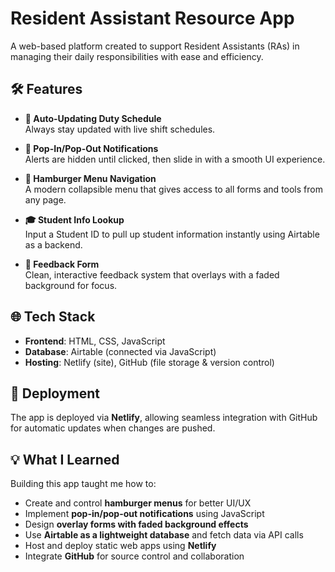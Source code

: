 # Resident Assistant Resource App

A web-based platform created to support Resident Assistants (RAs) in managing their daily responsibilities with ease and efficiency.

## 🛠 Features

- **📅 Auto-Updating Duty Schedule**  
  Always stay updated with live shift schedules.

- **🔔 Pop-In/Pop-Out Notifications**  
  Alerts are hidden until clicked, then slide in with a smooth UI experience.

- **📂 Hamburger Menu Navigation**  
  A modern collapsible menu that gives access to all forms and tools from any page.

- **🎓 Student Info Lookup**  
  Input a Student ID to pull up student information instantly using Airtable as a backend.

- **📝 Feedback Form**  
  Clean, interactive feedback system that overlays with a faded background for focus.

## 🌐 Tech Stack

- **Frontend**: HTML, CSS, JavaScript
- **Database**: Airtable (connected via JavaScript)
- **Hosting**: Netlify (site), GitHub (file storage & version control)

## 🚀 Deployment

The app is deployed via **Netlify**, allowing seamless integration with GitHub for automatic updates when changes are pushed.

## 💡 What I Learned

Building this app taught me how to:
- Create and control **hamburger menus** for better UI/UX
- Implement **pop-in/pop-out notifications** using JavaScript
- Design **overlay forms with faded background effects**
- Use **Airtable as a lightweight database** and fetch data via API calls
- Host and deploy static web apps using **Netlify**
- Integrate **GitHub** for source control and collaboration

